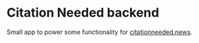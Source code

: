 # Citation Needed backend

Small app to power some functionality for [citationneeded.news](http://citationneeded.news/).
